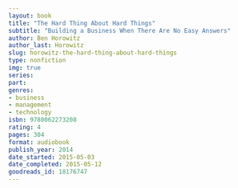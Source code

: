 ```yaml
---
layout: book
title: "The Hard Thing About Hard Things"
subtitle: "Building a Business When There Are No Easy Answers"
author: Ben Horowitz
author_last: Horowitz
slug: horowitz-the-hard-thing-about-hard-things
type: nonfiction
img: true
series: 
part: 
genres:
- business
- management
- technology
isbn: 9780062273208
rating: 4
pages: 304
format: audiobook
publish_year: 2014
date_started: 2015-05-03
date_completed: 2015-05-12
goodreads_id: 18176747
---
```

